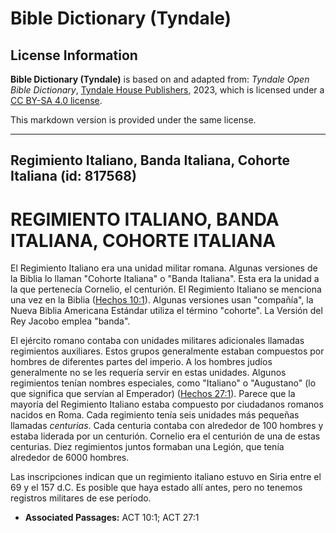 # Bible Dictionary (Tyndale)

## License Information

**Bible Dictionary (Tyndale)** is based on and adapted from: _Tyndale Open Bible Dictionary_, [Tyndale House Publishers](https://tyndaleopenresources.com/), 2023, which is licensed under a [CC BY-SA 4.0 license](https://creativecommons.org/licenses/by-sa/4.0/legalcode.en).

This markdown version is provided under the same license.



--------------------------------

## Regimiento Italiano, Banda Italiana, Cohorte Italiana (id: 817568)

REGIMIENTO ITALIANO, BANDA ITALIANA, COHORTE ITALIANA
=====================================================

El Regimiento Italiano era una unidad militar romana. Algunas versiones de la Biblia lo llaman "Cohorte Italiana" o "Banda Italiana". Esta era la unidad a la que pertenecía Cornelio, el centurión. El Regimiento Italiano se menciona una vez en la Biblia ([Hechos 10:1](https://ref.ly/Acts10:1)). Algunas versiones usan "compañía", la Nueva Biblia Americana Estándar utiliza el término "cohorte". La Versión del Rey Jacobo emplea "banda".

El ejército romano contaba con unidades militares adicionales llamadas regimientos auxiliares. Estos grupos generalmente estaban compuestos por hombres de diferentes partes del imperio. A los hombres judíos generalmente no se les requería servir en estas unidades. Algunos regimientos tenían nombres especiales, como "Italiano" o "Augustano" (lo que significa que servían al Emperador) ([Hechos 27:1](https://ref.ly/Acts27:1)). Parece que la mayoría del Regimiento Italiano estaba compuesto por ciudadanos romanos nacidos en Roma. Cada regimiento tenía seis unidades más pequeñas llamadas *centurias*. Cada centuria contaba con alrededor de 100 hombres y estaba liderada por un centurión. Cornelio era el centurión de una de estas centurias. Diez regimientos juntos formaban una Legión, que tenía alrededor de 6000 hombres.

Las inscripciones indican que un regimiento italiano estuvo en Siria entre el 69 y el 157 d.C. Es posible que haya estado allí antes, pero no tenemos registros militares de ese período.

* **Associated Passages:** ACT 10:1; ACT 27:1

